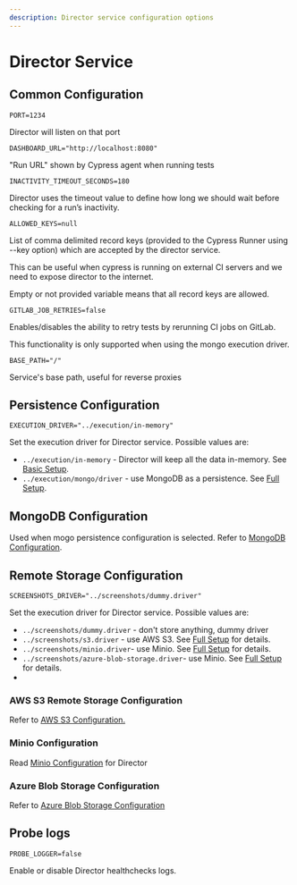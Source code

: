```yaml
---
description: Director service configuration options
---
```


# Director Service

## Common Configuration

`PORT=1234`

Director will listen on that port

`DASHBOARD_URL="http://localhost:8080"`

"Run URL" shown by Cypress agent when running tests

`INACTIVITY_TIMEOUT_SECONDS=180`

Director uses the timeout value to define how long we should wait before checking for a run’s inactivity.

`ALLOWED_KEYS=null`

List of comma delimited record keys \(provided to the Cypress Runner using --key option\) which are accepted by the director service.

This can be useful when cypress is running on external CI servers and we need to expose director to the internet.

Empty or not provided variable means that all record keys are allowed.

`GITLAB_JOB_RETRIES=false`

Enables/disables the ability to retry tests by rerunning CI jobs on GitLab.

This functionality is only supported when using the mongo execution driver.

`BASE_PATH="/"`

Service's base path, useful for reverse proxies


## Persistence Configuration

`EXECUTION_DRIVER="../execution/in-memory"`

Set the execution driver for Director service. Possible values are:

* `../execution/in-memory` - Director will keep all the data in-memory. See [Basic Setup](../in-memory.md).
* `../execution/mongo/driver` - use MongoDB as a persistence. See [Full Setup](../persistent.md#director-service).

## MongoDB Configuration

Used when mogo persistence configuration is selected. Refer to [MongoDB Configuration](../mongodb-configuration.md).

## Remote Storage Configuration

`SCREENSHOTS_DRIVER="../screenshots/dummy.driver"`

Set the execution driver for Director service. Possible values are:

* `../screenshots/dummy.driver` - don't store anything, dummy driver
* `../screenshots/s3.driver` - use AWS S3. See [Full Setup](../persistent.md#director-service) for details.
* `../screenshots/minio.driver`- use Minio. See [Full Setup](../persistent.md#director-service) for details.
* `../screenshots/azure-blob-storage.driver`- use Minio. See [Full Setup](../persistent.md#director-service) for details.
* 

### AWS S3 Remote Storage Configuration

Refer to [AWS S3 Configuration.](aws-s3-configuration.md)

### Minio Configuration

Read [Minio Configuration](minio-configuration.md) for Director

### Azure Blob Storage Configuration

Refer to [Azure Blob Storage Configuration](azure-blob-storage-configuration.md)

## Probe logs

`PROBE_LOGGER=false`

Enable or disable Director healthchecks logs.
